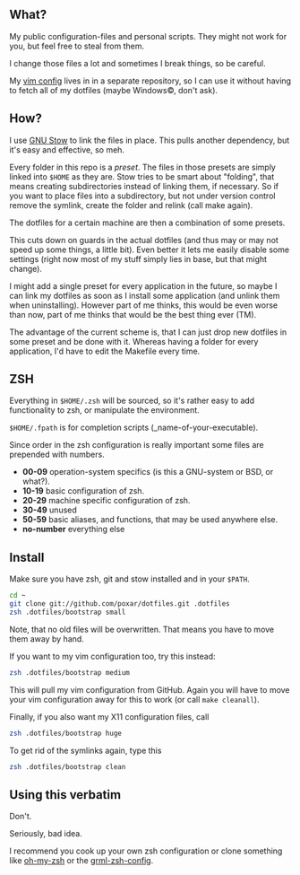 
## What?

My public configuration-files and personal scripts. They might not work for
you, but feel free to steal from them.

I change those files a lot and sometimes I break things, so be careful.

My [vim config](https://github.com/poxar/vimfiles) lives in in a separate
repository, so I can use it without having to fetch all of my dotfiles
(maybe Windows©, don't ask).

## How?

I use [GNU Stow](http://www.gnu.org/software/stow/ "GNU Stow") to link the
files in place. This pulls another dependency, but it's easy and effective, so
meh.

Every folder in this repo is a *preset*. The files in those presets are simply
linked into `$HOME` as they are. Stow tries to be smart about "folding", that
means creating subdirectories instead of linking them, if necessary. So if you
want to place files into a subdirectory, but not under version control remove
the symlink, create the folder and relink (call make again).

The dotfiles for a certain machine are then a combination of some presets.

This cuts down on guards in the actual dotfiles (and thus may or may not speed
up some things, a little bit). Even better it lets me easily disable some
settings (right now most of my stuff simply lies in base, but that might
change).

I might add a single preset for every application in the future, so maybe I can
link my dotfiles as soon as I install some application (and unlink them when
uninstalling). However part of me thinks, this would be even worse than now,
part of me thinks that would be the best thing ever (TM).

The advantage of the current scheme is, that I can just drop new dotfiles in
some preset and be done with it. Whereas having a folder for every application,
I'd have to edit the Makefile every time.

## ZSH

Everything in `$HOME/.zsh` will be sourced, so it's rather easy to add
functionality to zsh, or manipulate the environment.

`$HOME/.fpath` is for completion scripts (\_name-of-your-executable).

Since order in the zsh configuration is really important some files are
prepended with numbers.

* **00-09** operation-system specifics (is this a GNU-system or BSD, or what?).
* **10-19** basic configuration of zsh.
* **20-29** machine specific configuration of zsh.
* **30-49** unused
* **50-59** basic aliases, and functions, that may be used anywhere else.
* **no-number** everything else

## Install

Make sure you have zsh, git and stow installed and in your `$PATH`.

```sh
cd ~
git clone git://github.com/poxar/dotfiles.git .dotfiles
zsh .dotfiles/bootstrap small
```

Note, that no old files will be overwritten. That means you have to move them
away by hand.

If you want to my vim configuration too, try this instead:

```sh
zsh .dotfiles/bootstrap medium
```

This will pull my vim configuration from GitHub.
Again you will have to move your vim configuration away for this to work (or
call `make cleanall`).

Finally, if you also want my X11 configuration files, call

```sh
zsh .dotfiles/bootstrap huge
```

To get rid of the symlinks again, type this

```sh
zsh .dotfiles/bootstrap clean
```

## Using this verbatim

Don't.

Seriously, bad idea.

I recommend you cook up your own zsh configuration or clone something like
[oh-my-zsh](https://github.com/robbyrussell/oh-my-zsh) or the
[grml-zsh-config](http://grml.org/zsh/).

